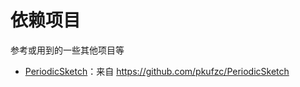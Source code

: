 # 依赖项目

参考或用到的一些其他项目等

- [PeriodicSketch](./PeriodicSketch/)：来自 https://github.com/pkufzc/PeriodicSketch
